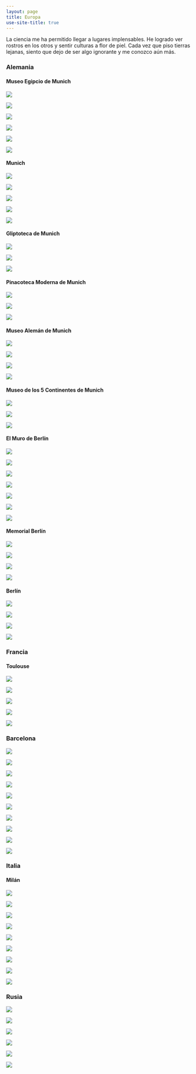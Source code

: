 ```yaml
---
layout: page
title: Europa
use-site-title: true
---
```


La ciencia me ha permitido llegar a lugares implensables. He logrado ver rostros en los otros y sentir culturas a flor de piel. Cada vez que piso tierras lejanas, siento que dejo de ser algo ignorante y me conozco aún más.

### Alemania

#### Museo Egipcio de Munich

![](/img/fotografia/g_3.jpg)

![](/img/fotografia/g_4.jpg)

![](/img/fotografia/g_5.jpg)

![](/img/fotografia/g_6.jpg)

![](/img/fotografia/g_8.jpg)

![](/img/fotografia/g_9.jpg)

#### Munich

![](/img/fotografia/g_1.jpg)

![](/img/fotografia/g_2.jpg)

![](/img/munich_1.jpg)

![](/img/munich_2.jpg)

![](/img/munich_3.jpg)

#### Gliptoteca de Munich

![](/img/greek_1.jpg)

![](/img/greek_2.jpg)

![](/img/greek_3.jpg)

#### Pinacoteca Moderna de Munich

![](/img/pin_1.jpg)

![](/img/pin_2.jpg)

![](/img/pin_3.jpg)

#### Museo Alemán de Munich

![](/img/c_1.jpg)

![](/img/c_2.jpg)

![](/img/c_3.jpg)

![](/img/c_4.jpg)

#### Museo de los 5 Continentes de Munich

![](/img/5_c_1.jpg)

![](/img/5_c_2.jpg)

![](/img/5_c_3.jpg)


#### El Muro de Berlín

![](/img/fotografia/g_10.jpg)

![](/img/fotografia/g_11.jpg)

![](/img/fotografia/g_12.jpg)

![](/img/fotografia/g_13.jpg)

![](/img/fotografia/g_14.jpg)

![](/img/fotografia/g_15.jpg)

![](/img/fotografia/g_16.jpg)


#### Memorial Berlín

![](/img/fotografia/g_17.jpg)

![](/img/fotografia/g_18.jpg)

![](/img/fotografia/g_19.jpg)

![](/img/fotografia/g_20.jpg)


#### Berlín

![](/img/fotografia/g_21.jpg)

![](/img/fotografia/g_22.jpg)

![](/img/fotografia/g_23.jpg)

![](/img/fotografia/g_24.jpg)



### Francia

#### Toulouse

![](/img/fotografia/f_1.jpg)

![](/img/fotografia/f_2.jpg)

![](/img/fotografia/f_3.jpg)

![](/img/fotografia/f_4.jpg)

![](/img/fotografia/f_5.jpg)


### Barcelona

![](/img/fotografia/e_1.jpg)

![](/img/fotografia/e_2.jpg)

![](/img/fotografia/e_3.jpg)

![](/img/fotografia/e_4.jpg)

![](/img/fotografia/e_5.jpg)

![](/img/fotografia/e_6.jpg)

![](/img/bar_1.jpg)

![](/img/bar_2.jpg)

![](/img/bar_3.jpg)

![](/img/bar_4.jpg)

### Italia

#### Milán

![](/img/mil_1.jpg)

![](/img/mil_2.jpg)

![](/img/mil_3.jpg)

![](/img/mil_4.jpg)

![](/img/mil_5.jpg)

![](/img/mil_6.jpg)

![](/img/mil_7.jpg)

![](/img/mil_8.jpg)

![](/img/mil_9.jpg)


### Rusia 

![](/img/fotografia/rus_1.JPG)

![](/img/fotografia/rus_2.JPG)

![](/img/fotografia/rus_3.JPG)

![](/img/fotografia/rus_4.JPG)

![](/img/fotografia/rus_5.JPG)

![](/img/fotografia/rus_6.JPG)




